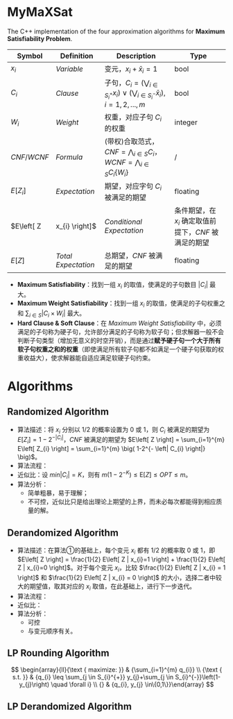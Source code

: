 # MyMaXSat

The C++ implementation of the four approximation algorithms for  **Maximum Satisfiability  Problem**.

| Symbol                      | Definition                | Description                                                  | Type     |
| --------------------------- | ------------------------- | ------------------------------------------------------------ | -------- |
| $x_{i}$                     | *Variable*                | 变元，$x_{i}+\bar x_{i}=1$                                   | bool     |
| $C_{i}$                     | *Clause*                  | 子句，$C_{i}=\left(\bigvee_{i \in S_{i}^{+}} x_{i}\right) \vee\left(\bigvee_{i \in S_{i}^{-}} \bar{x}_{i}\right), i=1,2,...,m$ | bool     |
| $W_{i}$                     | *Weight*                  | 权重，对应子句 $C_{i}$ 的权重                                | integer  |
| $CNF / WCNF$                | *Formula*                 | (带权)合取范式，$CNF=\bigwedge_{i \in S} C_{i}$， $WCNF=\bigwedge_{i \in S} C_{i} \left\{ W_{i} \right\}$ | /        |
| $E\left[ Z_{i} \right]$     | *Expectation*             | 期望，对应字句 $C_{i}$ 被满足的期望                          | floating |
| $E\left[ Z | x_{i} \right]$ | *Conditional Expectation* | 条件期望，在 $x_{i}$ 确定取值前提下，$CNF$ 被满足的期望      | floating |
| $E\left[ Z \right]$         | *Total Expectation*       | 总期望，$CNF$ 被满足的期望                                   | floating |

- **Maximum Satisfiability**：找到一组 $x_{i}$ 的取值，使满足的子句数目 $\left| C_{i} \right|$ 最大。 
- **Maximum Weight Satisfiability**：找到一组 $x_{i}$ 的取值，使满足的子句权重之和 $\sum_{i \in S} \left| C_{i} \times W_{i} \right|$ 最大。
- **Hard Clause & Soft Clause**：在 *Maximum Weight Satisfiability* 中，必须满足的子句称为硬子句，允许部分满足的子句称为软子句；但求解器一般不会判断子句类型（增加无意义的时空开销），而是通过**赋予硬子句一个大于所有软子句权重之和的权重**（即使满足所有软子句都不如满足一个硬子句获取的权重收益大），使求解器能自适应满足软硬子句约束。



# Algorithms

##  Randomized Algorithm

- 算法描述：将 $x_{i}$ 分别以 $1/2$ 的概率设置为 0 或 1，则 $C_{i}$ 被满足的期望为 $E\left[ Z_{i} \right] = 1-2^{- \left| C_{i} \right|}$，$CNF$ 被满足的期望为 $E\left[ Z \right] = \sum_{i=1}^{m} E\left[ Z_{i} \right] = \sum_{i=1}^{m} \big( 1-2^{- \left| C_{i} \right|} \big)$。
- 算法流程：
- 近似比：设 $min \left| C_{i} \right| = K$，则有 $m\left(1-2^{-K}\right) \leq \mathrm{E}[Z] \leq O P T \leq m$。
- 算法分析：
  - 简单粗暴，易于理解；
  - 不可控，近似比只是给出理论上期望的上界，而未必每次都能得到相应质量的解。



##  Derandomized Algorithm

- 算法描述：在算法①的基础上，每个变元 $x_{i}$ 都有 $1/2$ 的概率取 0 或 1，即 $E\left[ Z \right] = \frac{1}{2} E\left[ Z | x_{i}=1 \right] + \frac{1}{2} E\left[ Z | x_{i}=0 \right]$。对于每个变元 $x_{i}$，比较 $\frac{1}{2} E\left[ Z | x_{i} = 1 \right]$ 和 $\frac{1}{2} E\left[ Z | x_{i} = 0 \right]$ 的大小，选择二者中较大的期望值，取其对应的 $x_{i}$ 取值，在此基础上，进行下一步迭代。
- 算法流程：
- 近似比：
- 算法分析：
  - 可控
  - 与变元顺序有关。



##  LP Rounding Algorithm 

$$
\begin{array}{ll}{\text { maximize: }} & {\sum_{i=1}^{m} q_{i}} \\ {\text { s.t. }} & {q_{i} \leq \sum_{j \in S_{i}^{+}} y_{j}+\sum_{j \in S_{i}^{-}}\left(1-y_{j}\right) \quad \forall i} \\ {} & {q_{i}, y_{j} \in\{0,1\}}\end{array}
$$







## LP Derandomized Algorithm







